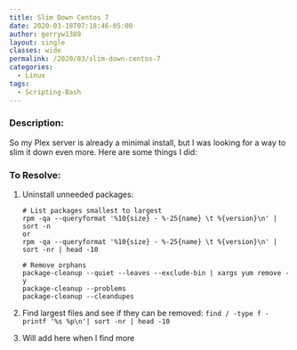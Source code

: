 ```yaml
---
title: Slim Down Centos 7
date: 2020-03-18T07:18:46-05:00
author: gerryw1389
layout: single
classes: wide
permalink: /2020/03/slim-down-centos-7
categories:
  - Linux
tags:
  - Scripting-Bash
---
```

<!--more-->

### Description:

So my Plex server is already a minimal install, but I was looking for a way to slim it down even more. Here are some things I did:


### To Resolve:

1. Uninstall unneeded packages:
   
   ```shell
   # List packages smallest to largest
   rpm -qa --queryformat '%10{size} - %-25{name} \t %{version}\n' | sort -n
   or
   rpm -qa --queryformat '%10{size} - %-25{name} \t %{version}\n' | sort -nr | head -10

   # Remove orphans
   package-cleanup --quiet --leaves --exclude-bin | xargs yum remove -y
   package-cleanup --problems
   package-cleanup --cleandupes
   ```

2. Find largest files and see if they can be removed: `find / -type f -printf '%s %p\n'| sort -nr | head -10`

3. Will add here when I find more